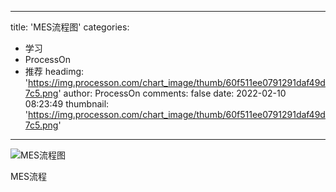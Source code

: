 
---
title: 'MES流程图'
categories: 
 - 学习
 - ProcessOn
 - 推荐
headimg: 'https://img.processon.com/chart_image/thumb/60f511ee0791291daf49d7c5.png'
author: ProcessOn
comments: false
date: 2022-02-10 08:23:49
thumbnail: 'https://img.processon.com/chart_image/thumb/60f511ee0791291daf49d7c5.png'
---

<div>   
<img class="thumb" alt="MES流程图" src="https://img.processon.com/chart_image/thumb/60f511ee0791291daf49d7c5.png" referrerpolicy="no-referrer">
<p>MES流程</p>  
</div>
            